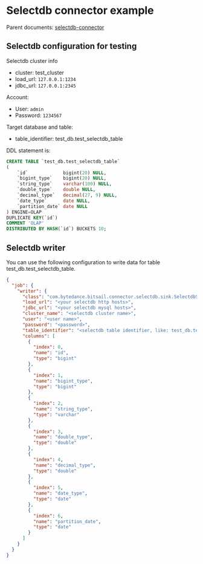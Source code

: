 # Selectdb connector example

Parent documents: [selectdb-connector](./selectdb.md)

## Selectdb configuration for testing

Selectdb cluster info

- cluster: test_cluster
- load_url: `127.0.0.1:1234`
- jdbc_url: `127.0.0.1:2345`

Account:

- User: `admin`
- Password: `1234567`

Target database and table:

- table_identifier: test_db.test_selectdb_table

DDL statement is:

```sql
CREATE TABLE `test_db.test_selectdb_table`
(
    `id`             bigint(20) NULL,
    `bigint_type`    bigint(20) NULL,
    `string_type`    varchar(100) NULL,
    `double_type`    double NULL,
    `decimal_type`   decimal(27, 9) NULL,
    `date_type`      date NULL,
    `partition_date` date NULL
) ENGINE=OLAP
DUPLICATE KEY(`id`)
COMMENT 'OLAP'
DISTRIBUTED BY HASH(`id`) BUCKETS 10;
```

## Selectdb writer

You can use the following configuration to write data for table test_db.test_selectdb_table.

```json
{
  "job": {
    "writer": {
      "class": "com.bytedance.bitsail.connector.selectdb.sink.SelectdbSink",
      "load_url": "<your selectdb http hosts>",
      "jdbc_url": "<your selectdb mysql hosts>",
      "cluster_name": "<selectdb cluster name>",
      "user": "<user name>",
      "password": "<password>",
      "table_identifier": "<selectdb table identifier, like: test_db.test_selectdb_table>",
      "columns": [
        {
          "index": 0,
          "name": "id",
          "type": "bigint"
        },
        {
          "index": 1,
          "name": "bigint_type",
          "type": "bigint"
        },
        {
          "index": 2,
          "name": "string_type",
          "type": "varchar"
        },
        {
          "index": 3,
          "name": "double_type",
          "type": "double"
        },
        {
          "index": 4,
          "name": "decimal_type",
          "type": "double"
        },
        {
          "index": 5,
          "name": "date_type",
          "type": "date"
        },
        {
          "index": 6,
          "name": "partition_date",
          "type": "date"
        }
      ]
    }
  }
}
```